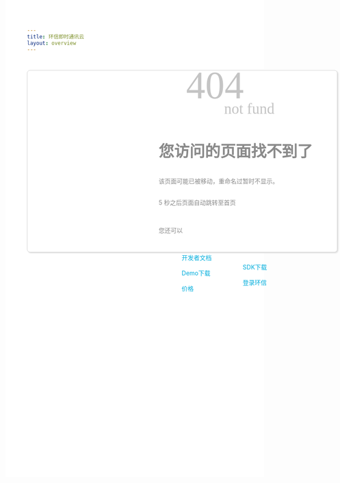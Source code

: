 ```yaml
---
title: 环信即时通讯云
layout: overview
---
```



<style>
*{ padding:0; margin:0;}
body { width:1366px; height:1016px; background:#FFF;}
li { list-style:none;}
.fl { float:left;}
.fr { float:right;}
a { text-decoration:none;}

.main { width:694px; height:424px; border:1px solid #d5d5d5; border-radius:7px; background:#FFF; margin:40px 0; box-shadow:2px 2px 3px #dedede;  padding-left:30px;}
.tupian { background:url(../img/tan.png) no-repeat; width:195px; height:180px; margin-top:190px; margin-left:32px;}
.wenzi { margin-left:50px;}
.wenzi span{ font-size:90px; color:#c4c4c4; font-family:Consolas; display:block; margin-left:64px; width:157px; height:70px; line-height:70px;}
.wenzi em {font-size:35px; color:#c4c4c4; font-family:Consolas; font-style:normal; display:block; margin-left:153px; margin-bottom:15px;}
.wenzi h1 { font-size:36px; color:#8a8a8a;}
.wenzi p.xianshi1 { font-size:14px; color:#8a8a8a; line-height:36px; padding-top:15px;}
.wenzi p#xianshi { font-size:14px; color:#8a8a8a; line-height:36px;}
.wenzi ul li a { font-size:14px; color:#00addc; line-height:36px; background:url(../img/feiji_03.png) no-repeat left center; padding-left:30px;}

</style>
<div class="main">
  <div class="tupian fl">
   </div>
   <div class="wenzi fl">
   <span>404</span>
   <em>not fund</em>
   <h1>您访问的页面找不到了</h1>
   <p class="xianshi1" style="padding-top:15px;">该页面可能已被移动，重命名过暂时不显示。</p><p id="xianshi">5 秒之后页面自动跳转至首页</p>
   <p class="xianshi1">您还可以</p>
   <ul class="fl">
   <li><a href="http://developer.easemob.com/">开发者文档</a></li>
   <li><a href="http://www.easemob.com/demo/"> Demo下载</a></li>
   <li><a href="http://www.easemob.com/price/"> 价格</a></li>
   </ul>
   <ul class="fl" style="margin-top:36px; margin-left:19px;">
   <li><a href="http://www.easemob.com/sdk/"> SDK下载</a></li>
   <li><a href="https://console.easemob.com/"> 登录环信</a></li>
   </ul> 
   </div>
 </div>
<script language="javascript" type="text/javascript">    
var secs =5; //倒计时的秒数    
var URL ;    
function Load(url){    
URL =url;    
for(var i=secs;i>=0;i--)    
{    
window.setTimeout('doUpdate(' + i + ')', (secs-i) * 1000);    
}    
}    
function doUpdate(num)    
{    s
document.getElementById('xianshi').innerHTML = '将在'+num+'秒之后页面自动跳转至首页' ;    
if(num == 0) { window.location=URL; }    
}    
</script>

 <script language="javascript">    
Load("http://www.easemob.com/"); //要跳转到的页面    
</script> 
